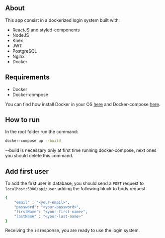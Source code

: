 ## About

This app consist in a dockerized login system built with:

- ReactJS and styled-components
- NodeJS
- Knex
- JWT
- PostgreSQL
- Nginx
- Docker
 


## Requirements

- Docker
- Docker-compose

You can find how install Docker in your OS [here](https://docs.docker.com/engine/install/) and Docker-compose [here](https://docs.docker.com/compose/install/).

## How to run

In the root folder run the command:

```bash
docker-compose up --build
```

--build is necessary only at first time running docker-compose, next ones you should delete this command.

## Add first user

To add the first user in database, you should send a `POST` request to `localhost:5000/api/user` adding the following block to body request

```bash
{
    "email" : "<your-email>",
    "password": "<your-password>",
    "firstName": "<your-first-name>",
    "lastName" : "<your-last-name>"    
}
```

Receiving the `id` response, you are ready to use the login system.
